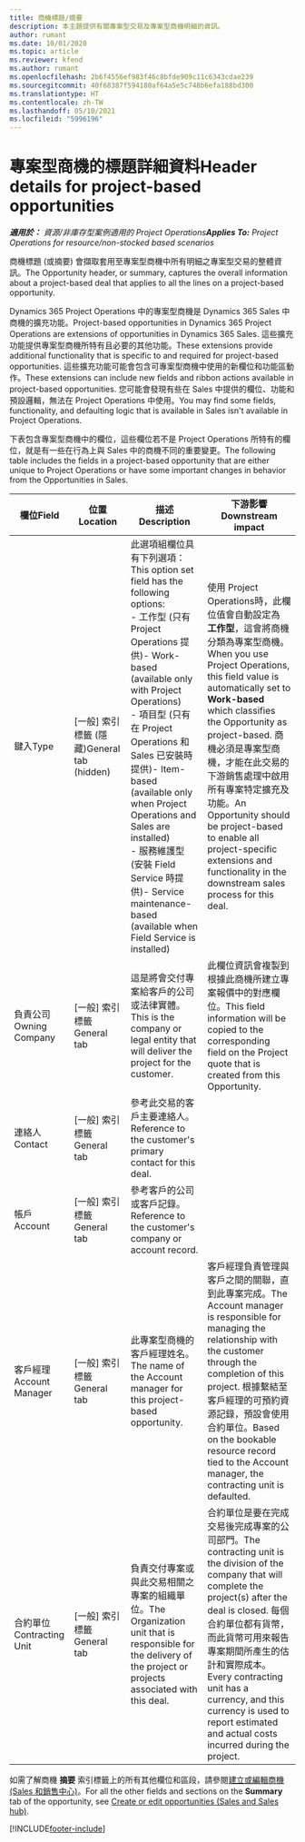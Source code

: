 ```yaml
---
title: 商機標題/摘要
description: 本主題提供有關專案型交易及專案型商機明細的資訊。
author: rumant
ms.date: 10/01/2020
ms.topic: article
ms.reviewer: kfend
ms.author: rumant
ms.openlocfilehash: 2b6f4556ef983f46c8bfde909c11c6343cdae239
ms.sourcegitcommit: 40f68387f594180af64a5e5c748b6efa188bd300
ms.translationtype: HT
ms.contentlocale: zh-TW
ms.lasthandoff: 05/10/2021
ms.locfileid: "5996196"
---
```

# <a name="header-details-for-project-based-opportunities"></a><span data-ttu-id="6c91d-103">專案型商機的標題詳細資料</span><span class="sxs-lookup"><span data-stu-id="6c91d-103">Header details for project-based opportunities</span></span>

<span data-ttu-id="6c91d-104">_**適用於：** 資源/非庫存型案例適用的 Project Operations_</span><span class="sxs-lookup"><span data-stu-id="6c91d-104">_**Applies To:** Project Operations for resource/non-stocked based scenarios_</span></span>


<span data-ttu-id="6c91d-105">商機標題 (或摘要) 會擷取套用至專案型商機中所有明細之專案型交易的整體資訊。</span><span class="sxs-lookup"><span data-stu-id="6c91d-105">The Opportunity header, or summary, captures the overall information about a project-based deal that applies to all the lines on a project-based opportunity.</span></span>

<span data-ttu-id="6c91d-106">Dynamics 365 Project Operations 中的專案型商機是 Dynamics 365 Sales 中商機的擴充功能。</span><span class="sxs-lookup"><span data-stu-id="6c91d-106">Project-based opportunities in Dynamics 365 Project Operations are extensions of opportunities in Dynamics 365 Sales.</span></span> <span data-ttu-id="6c91d-107">這些擴充功能提供專案型商機所特有且必要的其他功能。</span><span class="sxs-lookup"><span data-stu-id="6c91d-107">These extensions provide additional functionality that is specific to and required for project-based opportunities.</span></span> <span data-ttu-id="6c91d-108">這些擴充功能可能會包含可專案型商機中使用的新欄位和功能區動作。</span><span class="sxs-lookup"><span data-stu-id="6c91d-108">These extensions can include new fields and ribbon actions available in project-based opportunities.</span></span> <span data-ttu-id="6c91d-109">您可能會發現有些在 Sales 中提供的欄位、功能和預設邏輯，無法在 Project Operations 中使用。</span><span class="sxs-lookup"><span data-stu-id="6c91d-109">You may find some fields, functionality, and defaulting logic that is available in Sales isn't available in Project Operations.</span></span>

<span data-ttu-id="6c91d-110">下表包含專案型商機中的欄位，這些欄位若不是 Project Operations 所特有的欄位，就是有一些在行為上與 Sales 中的商機不同的重要變更。</span><span class="sxs-lookup"><span data-stu-id="6c91d-110">The following table includes the fields in a project-based opportunity that are either unique to Project Operations or have some important changes in behavior from the Opportunities in Sales.</span></span>

| <span data-ttu-id="6c91d-111">**欄位**</span><span class="sxs-lookup"><span data-stu-id="6c91d-111">**Field**</span></span> | <span data-ttu-id="6c91d-112">**位置**</span><span class="sxs-lookup"><span data-stu-id="6c91d-112">**Location**</span></span> | <span data-ttu-id="6c91d-113">**描述**</span><span class="sxs-lookup"><span data-stu-id="6c91d-113">**Description**</span></span> | <span data-ttu-id="6c91d-114">**下游影響**</span><span class="sxs-lookup"><span data-stu-id="6c91d-114">**Downstream impact**</span></span> |
| --- | --- | --- | --- |
| <span data-ttu-id="6c91d-115">鍵入</span><span class="sxs-lookup"><span data-stu-id="6c91d-115">Type</span></span> | <span data-ttu-id="6c91d-116">[一般] 索引標籤 (隱藏)</span><span class="sxs-lookup"><span data-stu-id="6c91d-116">General tab (hidden)</span></span> | <span data-ttu-id="6c91d-117">此選項組欄位具有下列選項：</span><span class="sxs-lookup"><span data-stu-id="6c91d-117">This option set field has the following options:</span></span></br><span data-ttu-id="6c91d-118">- 工作型 (只有 Project Operations 提供)</span><span class="sxs-lookup"><span data-stu-id="6c91d-118">- Work-based (available only with Project Operations)</span></span></br><span data-ttu-id="6c91d-119">- 項目型 (只有在 Project Operations 和 Sales 已安裝時提供)</span><span class="sxs-lookup"><span data-stu-id="6c91d-119">- Item-based (available only when Project Operations and Sales are installed)</span></span></br><span data-ttu-id="6c91d-120">- 服務維護型 (安裝 Field Service 時提供)</span><span class="sxs-lookup"><span data-stu-id="6c91d-120">- Service maintenance-based (available when Field Service is installed)</span></span> | <span data-ttu-id="6c91d-121">使用 Project Operations時，此欄位值會自動設定為 **工作型**，這會將商機分類為專案型商機。</span><span class="sxs-lookup"><span data-stu-id="6c91d-121">When you use Project Operations, this field value is automatically set to **Work-based** which classifies the Opportunity as project-based.</span></span> <span data-ttu-id="6c91d-122">商機必須是專案型商機，才能在此交易的下游銷售處理中啟用所有專案特定擴充及功能。</span><span class="sxs-lookup"><span data-stu-id="6c91d-122">An Opportunity should be project-based to enable all project-specific extensions and functionality in the downstream sales process for this deal.</span></span> |
| <span data-ttu-id="6c91d-123">負責公司</span><span class="sxs-lookup"><span data-stu-id="6c91d-123">Owning Company</span></span> | <span data-ttu-id="6c91d-124">[一般] 索引標籤</span><span class="sxs-lookup"><span data-stu-id="6c91d-124">General tab</span></span> | <span data-ttu-id="6c91d-125">這是將會交付專案給客戶的公司或法律實體。</span><span class="sxs-lookup"><span data-stu-id="6c91d-125">This is the company or legal entity that will deliver the project for the customer.</span></span> | <span data-ttu-id="6c91d-126">此欄位資訊會複製到根據此商機所建立專案報價中的對應欄位。</span><span class="sxs-lookup"><span data-stu-id="6c91d-126">This field information will be copied to the corresponding field on the Project quote that is created from this Opportunity.</span></span> |
| <span data-ttu-id="6c91d-127">連絡人</span><span class="sxs-lookup"><span data-stu-id="6c91d-127">Contact</span></span> | <span data-ttu-id="6c91d-128">[一般] 索引標籤</span><span class="sxs-lookup"><span data-stu-id="6c91d-128">General tab</span></span> | <span data-ttu-id="6c91d-129">參考此交易的客戶主要連絡人。</span><span class="sxs-lookup"><span data-stu-id="6c91d-129">Reference to the customer's primary contact for this deal.</span></span> | |
| <span data-ttu-id="6c91d-130">帳戶</span><span class="sxs-lookup"><span data-stu-id="6c91d-130">Account</span></span> | <span data-ttu-id="6c91d-131">[一般] 索引標籤</span><span class="sxs-lookup"><span data-stu-id="6c91d-131">General tab</span></span> | <span data-ttu-id="6c91d-132">參考客戶的公司或客戶記錄。</span><span class="sxs-lookup"><span data-stu-id="6c91d-132">Reference to the customer's company or account record.</span></span> | |
| <span data-ttu-id="6c91d-133">客戶經理</span><span class="sxs-lookup"><span data-stu-id="6c91d-133">Account Manager</span></span> | <span data-ttu-id="6c91d-134">[一般] 索引標籤</span><span class="sxs-lookup"><span data-stu-id="6c91d-134">General tab</span></span> | <span data-ttu-id="6c91d-135">此專案型商機的客戶經理姓名。</span><span class="sxs-lookup"><span data-stu-id="6c91d-135">The name of the Account manager for this project-based opportunity.</span></span> | <span data-ttu-id="6c91d-136">客戶經理負責管理與客戶之間的關聯，直到此專案完成。</span><span class="sxs-lookup"><span data-stu-id="6c91d-136">The Account manager is responsible for managing the relationship with the customer through the completion of this project.</span></span> <span data-ttu-id="6c91d-137">根據繫結至客戶經理的可預約資源記錄，預設會使用合約單位。</span><span class="sxs-lookup"><span data-stu-id="6c91d-137">Based on the bookable resource record tied to the Account manager, the contracting unit is defaulted.</span></span> |
| <span data-ttu-id="6c91d-138">合約單位</span><span class="sxs-lookup"><span data-stu-id="6c91d-138">Contracting Unit</span></span> | <span data-ttu-id="6c91d-139">[一般] 索引標籤</span><span class="sxs-lookup"><span data-stu-id="6c91d-139">General tab</span></span> | <span data-ttu-id="6c91d-140">負責交付專案或與此交易相關之專案的組織單位。</span><span class="sxs-lookup"><span data-stu-id="6c91d-140">The Organization unit that is responsible for the delivery of the project or projects associated with this deal.</span></span> | <span data-ttu-id="6c91d-141">合約單位是要在完成交易後完成專案的公司部門。</span><span class="sxs-lookup"><span data-stu-id="6c91d-141">The contracting unit is the division of the company that will complete the project(s) after the deal is closed.</span></span> <span data-ttu-id="6c91d-142">每個合約單位都有貨幣，而此貨幣可用來報告專案期間所產生的估計和實際成本。</span><span class="sxs-lookup"><span data-stu-id="6c91d-142">Every contracting unit has a currency, and this currency is used to report estimated and actual costs incurred during the project.</span></span> |

<span data-ttu-id="6c91d-143">如需了解商機 **摘要** 索引標籤上的所有其他欄位和區段，請參閱[建立或編輯商機 (Sales 和銷售中心)](/dynamics365/sales-enterprise/create-edit-opportunity-sales)。</span><span class="sxs-lookup"><span data-stu-id="6c91d-143">For all the other fields and sections on the **Summary** tab of the opportunity, see [Create or edit opportunities (Sales and Sales hub)](/dynamics365/sales-enterprise/create-edit-opportunity-sales).</span></span>


[!INCLUDE[footer-include](../includes/footer-banner.md)]
